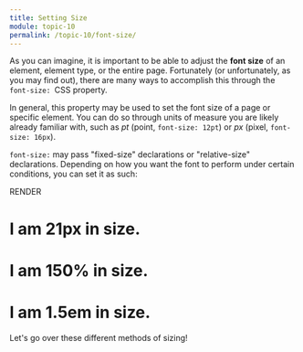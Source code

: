 ```yaml
---
title: Setting Size
module: topic-10
permalink: /topic-10/font-size/
---
```


<div class="divider-heading"></div>

<link rel="stylesheet" href="../ex-files/fonts.css">
<link rel="stylesheet" href="../ex-files/style.css">

As you can imagine, it is important to be able to adjust the **font size** of an element, element type, or the entire page. Fortunately (or unfortunately, as you may find out), there are many ways to accomplish this through the `font-size: `CSS property.

In general, this property may be used to set the font size of a page or specific element. You can do so through units of measure you are likely already familiar with, such as _pt_ (point, `font-size: 12pt`) or _px_ (pixel, `font-size: 16px`).

`font-size:` may pass "fixed-size" declarations or "relative-size" declarations. Depending on how you want the font to perform under certain conditions, you can set it as such:

<div class="codepen-embed">
  <div id="code-heading">RENDER</div>
  <div class="ex-display">
    <h1 class="size heading-1">I am <b>21px</b> in size.</h1>
    <h1 class="size heading-2">I am <b>150%</b> in size.</h1>
    <h1 class="size heading-3">I am <b>1.5em</b> in size.</h1>
  </div>
</div>

Let's go over these different methods of sizing!
